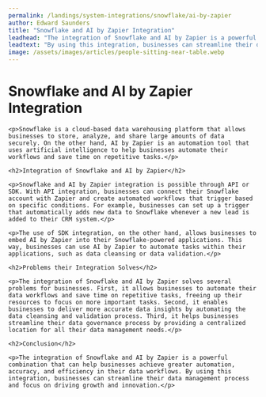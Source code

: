 ```yaml
---
permalink: /landings/system-integrations/snowflake/ai-by-zapier
author: Edward Saunders
title: "Snowflake and AI by Zapier Integration"
leadhead: "The integration of Snowflake and AI by Zapier is a powerful combination that can help businesses achieve greater automation, accuracy, and efficiency in their data workflows"
leadtext: "By using this integration, businesses can streamline their data management process and focus on driving growth and innovation."
image: /assets/images/articles/people-sitting-near-table.webp
---
```

<div class="arttext">	<h1>Snowflake and AI by Zapier Integration</h1>

	<p>Snowflake is a cloud-based data warehousing platform that allows businesses to store, analyze, and share large amounts of data securely. On the other hand, AI by Zapier is an automation tool that uses artificial intelligence to help businesses automate their workflows and save time on repetitive tasks.</p>

	<h2>Integration of Snowflake and AI by Zapier</h2>

	<p>Snowflake and AI by Zapier integration is possible through API or SDK. With API integration, businesses can connect their Snowflake account with Zapier and create automated workflows that trigger based on specific conditions. For example, businesses can set up a trigger that automatically adds new data to Snowflake whenever a new lead is added to their CRM system.</p>

	<p>The use of SDK integration, on the other hand, allows businesses to embed AI by Zapier into their Snowflake-powered applications. This way, businesses can use AI by Zapier to automate tasks within their applications, such as data cleansing or data validation.</p>

	<h2>Problems their Integration Solves</h2>

	<p>The integration of Snowflake and AI by Zapier solves several problems for businesses. First, it allows businesses to automate their data workflows and save time on repetitive tasks, freeing up their resources to focus on more important tasks. Second, it enables businesses to deliver more accurate data insights by automating the data cleansing and validation process. Third, it helps businesses streamline their data governance process by providing a centralized location for all their data management needs.</p>

	<h2>Conclusion</h2>

	<p>The integration of Snowflake and AI by Zapier is a powerful combination that can help businesses achieve greater automation, accuracy, and efficiency in their data workflows. By using this integration, businesses can streamline their data management process and focus on driving growth and innovation.</p>
</div>